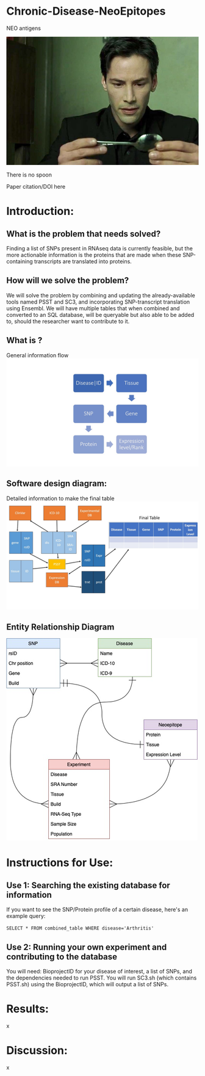 # Chronic-Disease-NeoEpitopes



NEO antigens

![Flowchart3](neo_spoon.jpeg)

There is no spoon

Paper citation/DOI here

# Introduction:


## What is the problem that needs solved?

Finding a list of SNPs present in RNAseq data is currently feasible, but the more actionable information is the proteins that are made when these SNP-containing transcripts are translated into proteins.

## How will we solve the problem?

We will solve the problem by combining and updating the already-available tools named PSST and SC3, and incorporating SNP-transcript translation using Ensembl. We will have multiple tables that when combined and converted to an SQL database, will be queryable but also able to be added to, should the researcher want to contribute to it. 

## What is <the software>?

General information flow
![Flowchart](Slide1.jpg)

## Software design diagram:

Detailed information to make the final table
![Flowchart2](Slide2.jpg)

## Entity Relationship Diagram

![Flowchart](ERDneo.jpg)

# Instructions for Use:

## Use 1: Searching the existing database for information

If you want to see the SNP/Protein profile of a certain disease, here's an example query:

`SELECT * FROM combined_table WHERE disease='Arthritis'`


## Use 2: Running your own experiment and contributing to the database

You will need: BioprojectID for your disease of interest, a list of SNPs, and the dependencies needed to run PSST.
You will run SC3.sh (which contains PSST.sh) using the BioprojectID, which will output a list of SNPs.

# Results:
x

# Discussion:
x

